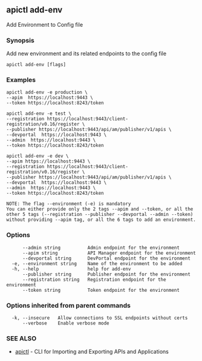## apictl add-env

Add Environment to Config file

### Synopsis

Add new environment and its related endpoints to the config file

```
apictl add-env [flags]
```

### Examples

```
apictl add-env -e production \
--apim  https://localhost:9443 \
--token https://localhost:8243/token

apictl add-env -e test \
--registration https://localhost:9443/client-registration/v0.16/register \
--publisher https://localhost:9443/api/am/publisher/v1/apis \
--devportal  https://localhost:9443 \
--admin  https://localhost:9443 \
--token https://localhost:8243/token

apictl add-env -e dev \
--apim https://localhost:9443 \
--registration https://localhost:9443/client-registration/v0.16/register \
--publisher https://localhost:9443/api/am/publisher/v1/apis \
--devportal  https://localhost:9443 \
--admin  https://localhost:9443 \
--token https://localhost:8243/token

NOTE: The flag --environment (-e) is mandatory
You can either provide only the 2 tags --apim and --token, or all the other 5 tags (--registration --publisher --devportal --admin --token) without providing --apim tag, or all the 6 tags to add an environment.
```

### Options

```
      --admin string          Admin endpoint for the environment
      --apim string           API Manager endpoint for the environment
      --devportal string      DevPortal endpoint for the environment
  -e, --environment string    Name of the environment to be added
  -h, --help                  help for add-env
      --publisher string      Publisher endpoint for the environment
      --registration string   Registration endpoint for the environment
      --token string          Token endpoint for the environment
```

### Options inherited from parent commands

```
  -k, --insecure   Allow connections to SSL endpoints without certs
      --verbose    Enable verbose mode
```

### SEE ALSO

* [apictl](apictl.md)	 - CLI for Importing and Exporting APIs and Applications

